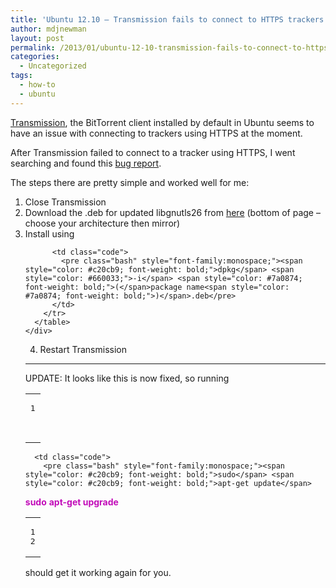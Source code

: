 ```yaml
---
title: 'Ubuntu 12.10 – Transmission fails to connect to HTTPS trackers'
author: mdjnewman
layout: post
permalink: /2013/01/ubuntu-12-10-transmission-fails-to-connect-to-https-trackers/
categories:
  - Uncategorized
tags:
  - how-to
  - ubuntu
---
```

[Transmission][1], the BitTorrent client installed by default in Ubuntu seems to have an issue with connecting to trackers using HTTPS at the moment.

After Transmission failed to connect to a tracker using HTTPS, I went searching and found this [bug report][2].

The steps there are pretty simple and worked well for me:

  1. <span style="line-height: 15px;">Close Transmission</span>
  2. Download the .deb for updated libgnutls26 from [here][3] (bottom of page – choose your architecture then mirror)
  3. Install using <div class="wp_syntax">
      <table>
        <tr>
          <td class="line_numbers">
            <pre>1
</pre>
          </td>
          
          <td class="code">
            <pre class="bash" style="font-family:monospace;"><span style="color: #c20cb9; font-weight: bold;">dpkg</span> <span style="color: #660033;">-i</span> <span style="color: #7a0874; font-weight: bold;">(</span>package name<span style="color: #7a0874; font-weight: bold;">)</span>.deb</pre>
          </td>
        </tr>
      </table>
    </div>

  4. Restart Transmission

* * *

UPDATE: It looks like this is now fixed, so running

<div class="wp_syntax">
  <table>
    <tr>
      <td class="line_numbers">
        <pre>1
2
</pre>
      </td>
      
      <td class="code">
        <pre class="bash" style="font-family:monospace;"><span style="color: #c20cb9; font-weight: bold;">sudo</span> <span style="color: #c20cb9; font-weight: bold;">apt-get update</span>
<span style="color: #c20cb9; font-weight: bold;">sudo</span> <span style="color: #c20cb9; font-weight: bold;">apt-get upgrade</span></pre>
      </td>
    </tr>
  </table>
</div>

should get it working again for you.

 [1]: http://www.transmissionbt.com/ "Transmission"
 [2]: https://bugs.launchpad.net/ubuntu/+source/gnutls26/+bug/937537 "libgnutls26 2.12.14 breaks SSL tracker support in Transmission"
 [3]: http://packages.debian.org/wheezy/libgnutls26